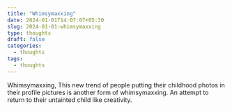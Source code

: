 ```yaml
---
title: "Whimsymaxxing"
date: 2024-01-01T14:07:07+05:30
slug: 2024-01-01-whimsymaxxing
type: thoughts
draft: false
categories:
  - thoughts
tags:
  - thoughts
---
```


Whimsymaxxing, This new trend of people putting their childhood photos in their profile pictures is another form of whimsymaxxing. An attempt to return to their untainted child like creativity.
